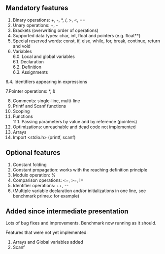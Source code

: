 ## Mandatory features

1. Binary operations: +, -, *, /, >, <, == <br>
2. Unary operations: +, -
3. Brackets (overwriting order of operations)
4. Supported data types: char, int, float and pointers (e.g. float**)
5. Special reserved words: const, if, else, while, for, break, continue, return and void
6. Variables<br>
   6.0. Local and global variables<br>
   6.1. Declaration<br>
   6.2. Definition<br>
   6.3. Assignments<br>

6.4. Identifiers appearing in expressions

7.Pointer operations: *, &

8. Comments: single-line, multi-line
9. Printf and Scanf functions
10. Scoping
11. Functions<br>
    11.1. Passing parameters by value and by reference (pointers)
12. Optimizations: unreachable and dead code not implemented
13. Arrays
14. Import <stdio.h> (printf, scanf)

## Optional features

1. Constant folding
2. Constant propagation: works with the reaching definition principle
3. Modulo operation: %
4. Comparison operations: <=, >=, !=
5. Identifier operations: ++, --
6. (Multiple variable declaration and/or initializations in one line, see benchmark prime.c for example)

## Added since intermediate presentation

Lots of bug fixes and improvements. Benchmark now running as it should.

Features that were not yet implemented:

1. Arrays and Global variables added
2. Scanf